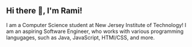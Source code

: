 ## Hi there 👋, I'm Rami!

I am a Computer Science student at New Jersey Institute of Technology! I am an aspiring Software Engineer, who works with various programming langugages, such as Java, JavaScript, HTMl/CSS, and more.

